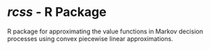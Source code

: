 # *rcss* - R Package

R package for approximating the value functions in Markov decision
processes using convex piecewise linear approximations.
